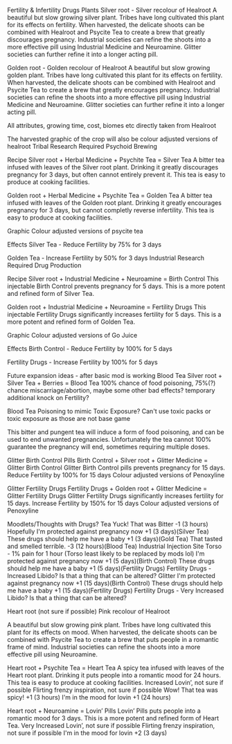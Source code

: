 Fertility & Infertility Drugs
Plants
Silver root - Silver recolour of Healroot
A beautiful but slow growing silver plant. Tribes have long cultivated this plant for its effects on fertility. When harvested, the delicate shoots can be combined with Healroot and Psycite Tea to create a brew that greatly discourages pregnancy. Industrial societies can refine the shoots into a more effective pill using Industrial Medicine and Neuroamine. Glitter societies can further refine it into a longer acting pill.

Golden root - Golden recolour of Healroot
A beautiful but slow growing golden plant. Tribes have long cultivated this plant for its effects on fertility. When harvested, the delicate shoots can be combined with Healroot and Psycite Tea to create a brew that greatly encourages pregnancy. Industrial societies can refine the shoots into a more effective pill using Industrial Medicine and Neuroamine. Glitter societies can further refine it into a longer acting pill.

All attributes, growing time, cost, biomes etc directly taken from Healroot 
 
The harvested graphic of the crop will also be colour adjusted versions of healroot 
Tribal
Research Required
Psychoid Brewing

Recipe
Silver root + Herbal Medicine + Psychite Tea = Silver Tea
A bitter tea infused with leaves of the Silver root plant. Drinking it greatly discourages pregnancy for 3 days,  but often cannot entirely prevent it. This tea is easy to produce at cooking facilities.

Golden root + Herbal Medicine + Psychite Tea = Golden Tea
A bitter tea infused with leaves of the Golden root plant. Drinking it greatly encourages pregnancy for 3 days,  but cannot completly reverse infertility. This tea is easy to produce at cooking facilities.

Graphic
Colour adjusted versions of psycite tea

Effects
Silver Tea - Reduce Fertility by 75% for 3 days

Golden Tea - Increase Fertility by 50% for 3 days
Industrial 
Research Required
Drug Production

Recipe
Silver root + Industrial Medicine + Neuroamine = Birth Control
This injectable Birth Control prevents pregnancy for 5 days. This is a more potent and refined form of Silver Tea.

Golden root + Industrial Medicine + Neuroamine = Fertility Drugs
This injectable Fertility Drugs significantly increases fertility for 5 days. This is a more potent and refined form of Golden Tea.

Graphic
Colour adjusted versions of Go Juice 

Effects
Birth Control - Reduce Fertility by 100% for 5 days

Fertility Drugs - Increase Fertility by 100% for 5 days

Future expansion ideas - after basic mod is working
Blood Tea
Silver root + Silver Tea + Berries = Blood Tea 
100% chance of food poisoning, 75%(?) chance miscarriage/abortion, maybe some other bad effects? temporary additional knock on Fertility?

Blood Tea Poisoning to mimic Toxic Exposure? Can't use toxic packs or toxic exposure as those are not base game

This bitter and pungent tea will induce a form of food poisoning, and can be used to end unwanted pregnancies. Unfortunately the tea cannot 100% guarantee the pregnancy will end, sometimes requiring multiple doses.

Glitter Birth Control Pills
Birth Control + Silver root + Glitter Medicine = Glitter Birth Control
Glitter Birth Control pills prevents pregnancy for 15 days.
Reduce Fertility by 100% for 15 days
Colour adjusted versions of Penoxyline 

Glitter Fertility Drugs
Fertility Drugs + Golden root + Glitter Medicine = Glitter Fertility Drugs
Glitter Fertility Drugs significantly increases fertility for 15 days.
Increase Fertility by 150% for 15 days
Colour adjusted versions of Penoxyline 

Moodlets/Thoughts with Drugs?
Tea
Yuck! That was Bitter -1 (3 hours)
Hopefully I'm protected against pregnancy now +1 (3 days)(Silver Tea)
These drugs should help me have a baby +1 (3 days)(Gold Tea)
That tasted and smelled terrible. -3 (12 hours)(Blood Tea)
Industrial 
Injection Site Torso - 1% pain for 1 hour (Torso least likely to be replaced by mods lol)
I'm protected against pregnancy now +1 (5 days)(Birth Control)
These drugs should help me have a baby +1 (5 days)(Fertility Drugs)
Fertility Drugs - Increased Libido? Is that a thing that can be altered? 
Glitter 
I'm protected against pregnancy now +1 (15 days)(Birth Control)
These drugs should help me have a baby +1 (15 days)(Fertility Drugs)
Fertility Drugs - Very Increased Libido? Is that a thing that can be altered? 

Heart root (not sure if possible)
Pink recolour of Healroot

A beautiful but slow growing pink plant. Tribes have long cultivated this plant for its effects on mood. When harvested, the delicate shoots can be combined with Psycite Tea to create a brew that puts people in a romantic frame of mind. Industrial societies can refine the shoots into a more effective pill using Neuroamine.

Heart root + Psychite Tea = Heart Tea
A spicy tea infused with leaves of the Heart root plant. Drinking it puts people into a romantic mood for 24 hours. This tea is easy to produce at cooking facilities.
Increased Lovin’, not sure if possible 
Flirting frenzy inspiration, not sure if possible 
Wow! That tea was spicy! +1 (3 hours)
I'm in the mood for lovin +1 (24 hours)

Heart root + Neuroamine = Lovin’ Pills
Lovin’ Pills puts people into a romantic mood for 3 days. This is a more potent and refined form of Heart Tea.
Very Increased Lovin’, not sure if possible 
Flirting frenzy inspiration, not sure if possible 
I'm in the mood for lovin +2 (3 days)
